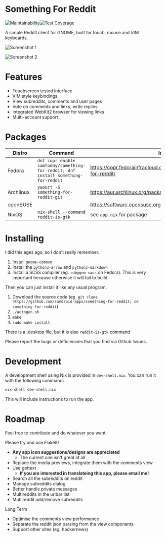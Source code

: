 # Something For Reddit

[![Maintainability](https://api.codeclimate.com/v1/badges/99d7155d2d7ad46df42e/maintainability)](https://codeclimate.com/github/samdroid-apps/something-for-reddit/maintainability)[![Test Coverage](https://api.codeclimate.com/v1/badges/99d7155d2d7ad46df42e/test_coverage)](https://codeclimate.com/github/samdroid-apps/something-for-reddit/test_coverage)

A simple Reddit client for GNOME, built for touch, mouse and VIM keyboards.

![Screenshot 1](http://people.sugarlabs.org/sam/reddit-screenshots/SS1.png)

![Screenshot 2](http://people.sugarlabs.org/sam/reddit-screenshots/SS2.png)

# Features

* Touchscreen tested interface
* VIM style keybindings
* View subreddits, comments and user pages
* Vote on comments and links, write replies
* Integrated WebKit2 browser for viewing links
* Multi-account support

# Packages

| Distro | Command | Info |
|--------|---------|------|
| Fedora | `dnf copr enable samtoday/something-for-reddit; dnf install something-for-reddit` | https://copr.fedorainfracloud.org/coprs/samtoday/something-for-reddit/ |
| Archlinux | `yaourt -S something-for-reddit-git` | https://aur.archlinux.org/packages/something-for-reddit-git/ |
| openSUSE | | https://software.opensuse.org/package/something-for-reddit |
| NixOS | `nix-shell --command reddit-is-gtk` | see `app.nix` for package |

# Installing

I did this ages ago, so I don't really remember.

1.  Install `gnome-common`
2.  Install the `python3-arrow`  and `python3-markdown`
3.  Install a SCSS compiler (eg. `rubygem-sass` on Fedora).  This is very
    important because otherwise it will fail to build.

Then you can just install it like any usual program.

1.  Download the source code (eg. `git clone https://github.com/samdroid-apps/something-for-reddit; cd something-for-reddit`)
2.  `./autogen.sh`
3.  `make`
4.  `sudo make install`

There is a .desktop file, but it is also `reddit-is-gtk` command

Please report the bugs or deficiencies that you find via Github Issues.

# Development

A development shell using Nix is provided in `dev-shell.nix`.  You can run it
with the following command:

```sh
nix-shell dev-shell.nix
```

This will include instructions to run the app.

# Roadmap

Feel free to contribute and do whatever you want.

Please try and use Flake8!

* **Any app icon suggestions/designs are appreciated**
    - The current one isn't great at all
* Replace the media previews, integrate them with the comments view
* Use gettext
    - **If you are interested in translateing this app, please email me!**
* Search all the subreddits on reddit
* Manage subreddits dialog
* Better handle private messages
* Multireddits in the urlbar list
* Mutlireddit add/remove subreddits

Long Term

* Optimise the comments view performance
* Separate the reddit json parsing from the view components
* Support other sites (eg. hackernews)
